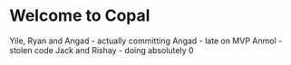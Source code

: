 # Welcome to Copal
Yile, Ryan and Angad - actually committing
Angad - late on MVP
Anmol - stolen code
Jack and Rishay - doing absolutely 0
